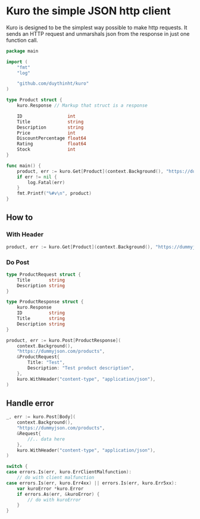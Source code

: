 # Kuro the simple JSON http client

Kuro is designed to be the simplest way possible to make http requests. It sends an HTTP request and unmarshals json from the response in just one function call.

```go
package main

import (
	"fmt"
	"log"

	"github.com/duythinht/kuro"
)

type Product struct {
	kuro.Response // Markup that struct is a response

	ID                 int
	Title              string
	Description        string
	Price              int
	DiscountPercentage float64
	Rating             float64
	Stock              int
}

func main() {
	product, err := kuro.Get[Product](context.Background(), "https://dummyjson.com/products/1")
	if err != nil {
		log.Fatal(err)
	}
	fmt.Printf("%#v\n", product)
}
```

## How to

### With Header

```go
product, err := kuro.Get[Product](context.Background(), "https://dummyjson.com/products/1", kuro.WithHeader("content-type", "application/json"))
```

### Do Post

```go
type ProductRequest struct {
    Title       string
    Description string
}

type ProductResponse struct {
    kuro.Response
    ID          string
    Title       string
    Description string
}

product, err := kuro.Post[ProductResponse](
    context.Background(),
    "https://dummyjson.com/products",
    &ProductRequest{
        Title: "Test",
        Description: "Test product description",
    }, 
    kuro.WithHeader("content-type", "application/json"),
)
```

## Handle error

```go
_, err := kuro.Post[Body](
    context.Background(),
    "https://dummyjson.com/products",
    &Request{
        //.. data here
    }, 
    kuro.WithHeader("content-type", "application/json"),
)

switch {
case errors.Is(err, kuro.ErrClientMalfunction):
    // do with client malfunction
case errors.Is(err, kuro.Err4xx) || errors.Is(err, kuro.Err5xx):
    var kuroError *kuro.Error
    if errors.As(err, &kuroError) {
        // do with kuroError
    }
}
```